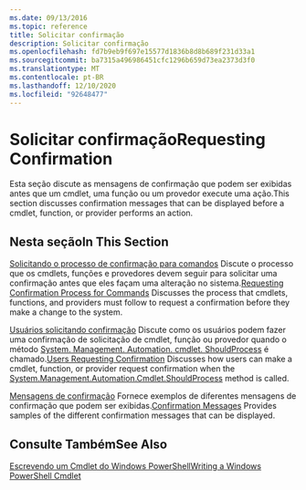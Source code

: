 ```yaml
---
ms.date: 09/13/2016
ms.topic: reference
title: Solicitar confirmação
description: Solicitar confirmação
ms.openlocfilehash: fd7b9eb9f697e15577d1836b8d8b689f231d33a1
ms.sourcegitcommit: ba7315a496986451cfc1296b659d73ea2373d3f0
ms.translationtype: MT
ms.contentlocale: pt-BR
ms.lasthandoff: 12/10/2020
ms.locfileid: "92648477"
---
```

# <a name="requesting-confirmation"></a><span data-ttu-id="049e2-103">Solicitar confirmação</span><span class="sxs-lookup"><span data-stu-id="049e2-103">Requesting Confirmation</span></span>

<span data-ttu-id="049e2-104">Esta seção discute as mensagens de confirmação que podem ser exibidas antes que um cmdlet, uma função ou um provedor execute uma ação.</span><span class="sxs-lookup"><span data-stu-id="049e2-104">This section discusses confirmation messages that can be displayed before a cmdlet, function, or provider performs an action.</span></span>

## <a name="in-this-section"></a><span data-ttu-id="049e2-105">Nesta seção</span><span class="sxs-lookup"><span data-stu-id="049e2-105">In This Section</span></span>

<span data-ttu-id="049e2-106">[Solicitando o processo de confirmação para comandos](./requesting-confirmation-from-cmdlets.md) Discute o processo que os cmdlets, funções e provedores devem seguir para solicitar uma confirmação antes que eles façam uma alteração no sistema.</span><span class="sxs-lookup"><span data-stu-id="049e2-106">[Requesting Confirmation Process for Commands](./requesting-confirmation-from-cmdlets.md) Discusses the process that cmdlets, functions, and providers must follow to request a confirmation before they make a change to the system.</span></span>

<span data-ttu-id="049e2-107">[Usuários solicitando confirmação](./users-requesting-confirmation.md) Discute como os usuários podem fazer uma confirmação de solicitação de cmdlet, função ou provedor quando o método [System. Management. Automation. cmdlet. ShouldProcess](/dotnet/api/System.Management.Automation.Cmdlet.ShouldProcess) é chamado.</span><span class="sxs-lookup"><span data-stu-id="049e2-107">[Users Requesting Confirmation](./users-requesting-confirmation.md) Discusses how users can make a cmdlet, function, or provider request confirmation when the [System.Management.Automation.Cmdlet.ShouldProcess](/dotnet/api/System.Management.Automation.Cmdlet.ShouldProcess) method is called.</span></span>

<span data-ttu-id="049e2-108">[Mensagens de confirmação](./confirmation-messages.md) Fornece exemplos de diferentes mensagens de confirmação que podem ser exibidas.</span><span class="sxs-lookup"><span data-stu-id="049e2-108">[Confirmation Messages](./confirmation-messages.md) Provides samples of the different confirmation messages that can be displayed.</span></span>

## <a name="see-also"></a><span data-ttu-id="049e2-109">Consulte Também</span><span class="sxs-lookup"><span data-stu-id="049e2-109">See Also</span></span>

[<span data-ttu-id="049e2-110">Escrevendo um Cmdlet do Windows PowerShell</span><span class="sxs-lookup"><span data-stu-id="049e2-110">Writing a Windows PowerShell Cmdlet</span></span>](./writing-a-windows-powershell-cmdlet.md)
